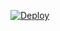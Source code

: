 [![Deploy](https://www.herokucdn.com/deploy/button.svg)](https://www.heroku.com/deploy?template=https://github.com/Clinton-Abraham/CHAT-X-BOT)
